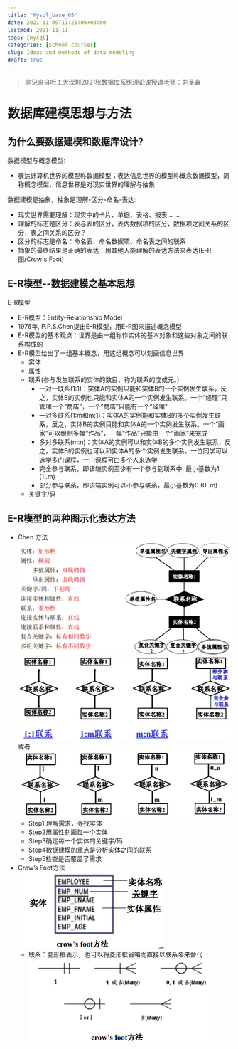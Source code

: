 ```yaml
---
title: "Mysql_base_05"
date: 2021-11-09T11:28:06+08:00
lastmod: 2021-11-11
tags: [mysql]
categories: [School courses]
slug: Ideas and methods of data modeling
draft: true
---
```

> 笔记来自哈工大深圳2021秋数据库系统理论课授课老师：刘圣鑫

# 数据库建模思想与方法
## 为什么要数据建模和数据库设计?
数据模型与概念模型:
* 表达计算机世界的模型称数据模型；表达信息世界的模型称概念数据模型，简称概念模型，信息世界是对现实世界的理解与抽象

数据建模是抽象，抽象是理解-区分-命名-表达:
* 现实世界需要理解：现实中的卡片、单据、表格、报表… …
* 理解的标志是区分：表与表的区分，表内数据项的区分，数据项之间关系的区分，表之间关系的区分？
* 区分的标志是命名：命名表、命名数据项、命名表之间的联系
* 抽象的最终结果是正确的表达：用其他人能理解的表达方法来表达(E-R图/Crow's Foot)
## E-R模型--数据建模之基本思想
E-R模型
* E-R模型：Entity-Relationship Model
* 1976年, P.P.S.Chen提出E-R模型，用E-R图来描述概念模型
* E-R模型的基本观点：世界是由一组称作实体的基本对象和这些对象之间的联系构成的
* E-R模型给出了一组基本概念，用这组概念可以刻画信息世界
    * 实体
    * 属性
    * 联系(参与发生联系的实体的数目，称为联系的度或元。)
        * 一对一联系(1:1)：实体A的实例只能和实体B的一个实例发生联系，反之，实体B的实例也只能和实体A的一个实例发生联系。一个“经理”只管理一个“商店”，一个“商店”只能有一个“经理”
        * 一对多联系(1:m和m:1)：实体A的实例能和实体B的多个实例发生联系，反之，实体B的实例只能和实体A的一个实例发生联系。一个“画家”可以绘制多幅“作品”，一幅“作品”只能由一个“画家”来完成
        * 多对多联系(m:n)：实体A的实例可以和实体B的多个实例发生联系，反之，实体B的实例也可以和实体A的多个实例发生联系。一位同学可以选学多门课程，一门课程可由多个人来选学
        * 完全参与联系，即该端实例至少有一个参与到联系中, 最小基数为1 (1..m)
        * 部分参与联系，即该端实例可以不参与联系，最小基数为0 (0..m)
    * 关键字/码


## E-R模型的两种图示化表达方法
* Chen 方法
    ![](https://raw.githubusercontent.com/JF-011101/Image_hosting_rep/main/20211111095426.png)
    ![](https://raw.githubusercontent.com/JF-011101/Image_hosting_rep/main/20211111095753.png)
    或者
    ![](https://raw.githubusercontent.com/JF-011101/Image_hosting_rep/main/20211111095922.png)
    * Step1 理解需求，寻找实体
    * Step2用属性刻画每一个实体
    * Step3确定每一个实体的关键字/码
    * Step4数据建模的重点是分析实体之间的联系
    * Step5检查是否覆盖了需求
* Crow’s Foot方法    
        ![](https://raw.githubusercontent.com/JF-011101/Image_hosting_rep/main/20211111100746.png)
    * 联系：菱形框表示，也可以将菱形框省略而直接以联系名来替代    
    ![](https://raw.githubusercontent.com/JF-011101/Image_hosting_rep/main/20211111101103.png)


